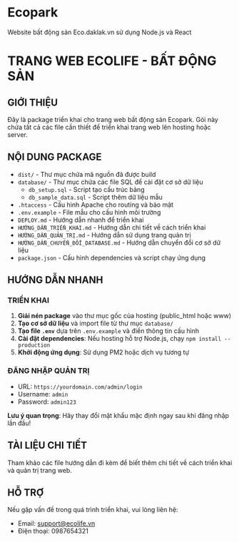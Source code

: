 # Ecopark
Website bất động sản Eco.daklak.vn sử dụng Node.js và React

# TRANG WEB ECOLIFE - BẤT ĐỘNG SẢN

## GIỚI THIỆU

Đây là package triển khai cho trang web bất động sản Ecopark. Gói này chứa tất cả các file cần thiết để triển khai trang web lên hosting hoặc server.

## NỘI DUNG PACKAGE

- `dist/` - Thư mục chứa mã nguồn đã được build
- `database/` - Thư mục chứa các file SQL để cài đặt cơ sở dữ liệu
  - `db_setup.sql` - Script tạo cấu trúc bảng
  - `db_sample_data.sql` - Script thêm dữ liệu mẫu
- `.htaccess` - Cấu hình Apache cho routing và bảo mật
- `.env.example` - File mẫu cho cấu hình môi trường
- `DEPLOY.md` - Hướng dẫn nhanh để triển khai
- `HƯỚNG_DẪN_TRIỂN_KHAI.md` - Hướng dẫn chi tiết về cách triển khai
- `HƯỚNG_DẪN_QUẢN_TRỊ.md` - Hướng dẫn sử dụng trang quản trị
- `HƯỚNG_DẪN_CHUYỂN_ĐỔI_DATABASE.md` - Hướng dẫn chuyển đổi cơ sở dữ liệu
- `package.json` - Cấu hình dependencies và script chạy ứng dụng

## HƯỚNG DẪN NHANH

### TRIỂN KHAI

1. **Giải nén package** vào thư mục gốc của hosting (public_html hoặc www)
2. **Tạo cơ sở dữ liệu** và import file từ thư mục `database/`
3. **Tạo file `.env`** dựa trên `.env.example` và điền thông tin cấu hình
4. **Cài đặt dependencies**: Nếu hosting hỗ trợ Node.js, chạy `npm install --production`
5. **Khởi động ứng dụng**: Sử dụng PM2 hoặc dịch vụ tương tự

### ĐĂNG NHẬP QUẢN TRỊ

- URL: `https://yourdomain.com/admin/login`
- Username: `admin`
- Password: `admin123`

**Lưu ý quan trọng**: Hãy thay đổi mật khẩu mặc định ngay sau khi đăng nhập lần đầu!

## TÀI LIỆU CHI TIẾT

Tham khảo các file hướng dẫn đi kèm để biết thêm chi tiết về cách triển khai và quản trị trang web.

## HỖ TRỢ

Nếu gặp vấn đề trong quá trình triển khai, vui lòng liên hệ:
- Email: support@ecolife.vn
- Điện thoại: 0987654321

